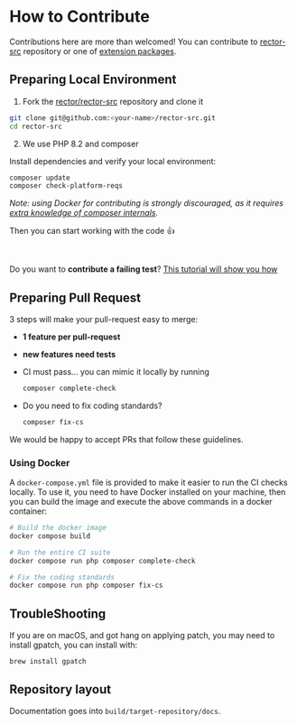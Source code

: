 # How to Contribute

Contributions here are more than welcomed! You can contribute to [rector-src](https://github.com/rectorphp/rector-src) repository or one of [extension packages](https://github.com/rectorphp/).

## Preparing Local Environment

1. Fork the [rector/rector-src](https://github.com/rectorphp/rector-src) repository and clone it

```bash
git clone git@github.com:<your-name>/rector-src.git
cd rector-src
```

2. We use PHP 8.2 and composer

Install dependencies and verify your local environment:

```bash
composer update
composer check-platform-reqs
```

*Note: using Docker for contributing is strongly discouraged, as it requires [extra knowledge of composer internals](https://github.com/composer/composer/issues/9368#issuecomment-718112361).*

Then you can start working with the code :+1:

<br>

Do you want to **contribute a failing test**? [This tutorial will show you how](https://getrector.com/documentation/reporting-issue-with-rector)

## Preparing Pull Request

3 steps will make your pull-request easy to merge:

- **1 feature per pull-request**
- **new features need tests**
- CI must pass... you can mimic it locally by running

    ```bash
    composer complete-check
    ```

- Do you need to fix coding standards?

    ```bash
    composer fix-cs
    ```

We would be happy to accept PRs that follow these guidelines.

### Using Docker

A `docker-compose.yml` file is provided to make it easier to run the CI checks locally.
To use it, you need to have Docker installed on your machine, then you can build the image and execute the
above commands in a docker container:

```bash
# Build the docker image
docker compose build

# Run the entire CI suite
docker compose run php composer complete-check

# Fix the coding standards
docker compose run php composer fix-cs
```

## TroubleShooting
If you are on macOS, and got hang on applying patch, you may need to install gpatch, you can install with:

`brew install gpatch`

## Repository layout
Documentation goes into `build/target-repository/docs`.

